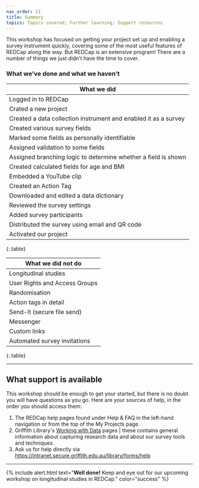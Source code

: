 ```yaml
---
nav_order: 11
title: Summary
topics: Topics covered; Further learning; Support resources
---
```


This workshop has focused on getting your project set up and enabling a survey instrument quickly, covering some of the most useful features of REDCap along the way. But REDCap is an extensive program! There are a number of things we just didn’t have the time to cover.

### What we’ve done and what we haven’t

| What we did |
|---|
| Logged in to REDCap |
| Crated a new project |
| Created a data collection instrument and enabled it as a survey |
| Created various survey fields |
| Marked some fields as personally identifiable |
| Assigned validation to some fields |
| Assigned branching logic to determine whether a field is shown |
| Created calculated fields for age and BMI |
| Embedded a YouTube clip |
| Created an Action Tag |
| Downloaded and edited a data dictionary |
| Reviewed the survey settings |
| Added survey participants |
| Distributed the survey using email and QR code |
| Activated our project |
{:.table}

| What we did not do |
|---|
| Longitudinal studies
| User Rights and Access Groups
| Randomisation
| Action tags in detail
| Send-It (secure file send)
| Messenger
| Custom links
| Automated survey invitations
{:.table}

___

## What support is available

This workshop should be enough to get your started, but there is no doubt you will have questions as you go. Here are your sources of help, in the order you should access them: 

1.	The REDCap help pages found under Help & FAQ in the left-hand navigation or from the top of the My Projects page. 
2.	Griffith Library's [Working with Data](https://www.griffith.edu.au/library/research-publishing/working-with-data/create-and-capture) pages | these contains general information about capturing research data and about our survey tools and techniques.
3.	Ask us for help directly via https://intranet.secure.griffith.edu.au/library/forms/help 

___

{% include alert.html text="**Well done!** Keep and eye out for our upcoming workshop on longitudinal studies in REDCap." color="success" %}
